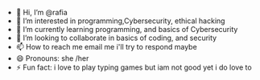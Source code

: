 - 👋 Hi, I’m @rafia
- 👀 I’m interested in programming,Cybersecurity, ethical hacking 
- 🌱 I’m currently learning programming, and basics of Cybersecurity 
- 💞️ I’m looking to collaborate in basics of coding, and security 
- 📫 How to reach me email me i'll try to respond maybe
- 😄 Pronouns: she /her
- ⚡ Fun fact: i love to play typing games but iam not good yet i do love to  

